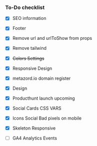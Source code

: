 ### To-Do checklist

- [x] SEO information
- [x] Footer
- [x] Remove url and urlToShow from props

- [x] Remove tailwind
- [x] ~~Colors Settings~~
- [x] Responsive Design

- [x] metazord.io domain register
- [x] Design
- [x] Producthunt launch upcoming

- [x] Social Cards CSS VARS
- [x] Icons Social Bad pixels on mobile
- [x] Skeleton Responsive

- [ ] GA4 Analytics Events